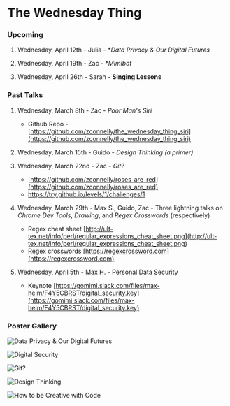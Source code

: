 The Wednesday Thing
===================

### Upcoming

1. Wednesday, April 12th - Julia - **Data Privacy & Our Digital Futures*

2. Wednesday, April 19th - Zac - **Mimibot*

3. Wednesday, April 26th - Sarah - **Singing Lessons**

### Past Talks

1. Wednesday, March 8th - Zac - *Poor Man's Siri*
    - Github Repo - [https://github.com/zconnelly/the_wednesday_thing_siri](https://github.com/zconnelly/the_wednesday_thing_siri)

2. Wednesday, March 15th - Guido - *Design Thinking (a primer)*

3. Wednesday, March 22nd - Zac - *Git?*
    - [https://github.com/zconnelly/roses_are_red](https://github.com/zconnelly/roses_are_red)
    - https://try.github.io/levels/1/challenges/1

4. Wednesday, March 29th - Max S., Guido, Zac - Three lightning talks on *Chrome Dev Tools*, *Drawing*, and *Regex Crosswords* (respectively)
    - Regex cheat sheet [http://ult-tex.net/info/perl/regular_expressions_cheat_sheet.png](http://ult-tex.net/info/perl/regular_expressions_cheat_sheet.png)
    - Regex crosswords [https://regexcrossword.com](https://regexcrossword.com)

5. Wednesday, April 5th - Max H. - Personal Data Security
    - Keynote [https://gomimi.slack.com/files/max-heim/F4Y5CBRST/digital_security.key](https://gomimi.slack.com/files/max-heim/F4Y5CBRST/digital_security.key)

### Poster Gallery

![Data Privacy & Our Digital Futures](http://i.imgur.com/eJVeXx7.png)

![Digital Security](http://i.imgur.com/fLC5PaP.png)

![Git?](http://i.imgur.com/ckrlB0e.png)

![Design Thinking](http://i.imgur.com/5qVDBV7.jpg)

![How to be Creative with Code](http://i.imgur.com/gcfkVyl.png)

